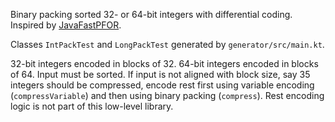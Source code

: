 Binary packing sorted 32- or 64-bit integers with differential coding. Inspired by [JavaFastPFOR](https://github.com/lemire/JavaFastPFOR).

Classes `IntPackTest` and `LongPackTest` generated by `generator/src/main.kt`.

32-bit integers encoded in blocks of 32. 64-bit integers encoded in blocks of 64. Input must be sorted.
If input is not aligned with block size, say 35 integers should be compressed, encode rest first using variable encoding (`compressVariable`) and then using binary packing (`compress`). Rest encoding logic is not part of this low-level library.